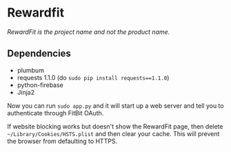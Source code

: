 
# Rewardfit

*RewardFit is the project name and not the product name.*

## Dependencies

+ plumbum
+ requests 1.1.0 (do ```sudo pip install requests==1.1.0```)
+ python-firebase
+ Jinja2

Now you can run ```sudo app.py``` and it will start up a web server and tell you to authenticate through FitBit OAuth.

If website blocking works but doesn't show the RewardFit page, then delete ```~/Library/Cookies/HSTS.plist``` and then clear your cache. This will prevent the browser from defaulting to HTTPS.
